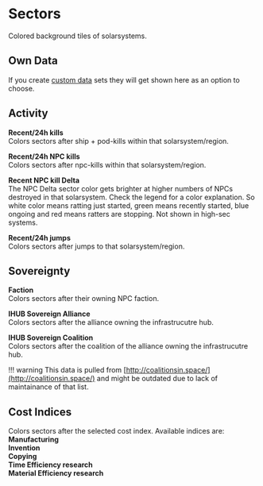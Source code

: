# Sectors
Colored background tiles of solarsystems.

## Own Data
If you create [custom data](https://eveeye.readthedocs.io/en/latest/data/database/) sets they will get shown here as an option to choose.

## Activity
<!--**Hub Trade**<br>
Colors sectors after the sum of total isk of buy and sell orders of the *hub* of that system. The *hub* is the npc-station within a solarsystem with highest value described.  On Region Map it shows the sum of all *hubs* of that region. -->

**Recent/24h kills**<br>
Colors sectors after ship + pod-kills within that solarsystem/region. 

**Recent/24h NPC kills**<br>
Colors sectors after npc-kills within that solarsystem/region. 

**Recent NPC kill Delta**<br>
The NPC Delta sector color gets brighter at higher numbers of NPCs destroyed in that solarsystem. Check the legend for a color explanation. So white color means ratting just started, green means recently started, blue ongoing and red means ratters are stopping.
Not shown in high-sec systems.

**Recent/24h jumps**<br>
Colors sectors after jumps to that solarsystem/region. 

## Sovereignty
**Faction**<br>
Colors sectors after their owning NPC faction.

**IHUB Sovereign Alliance**<br>
Colors sectors after the alliance owning the infrastrucutre hub.

**IHUB Sovereign Coalition**<br>
Colors sectors after the coalition of the alliance owning the infrastrucutre hub.

!!! warning
    This data is pulled from [http://coalitionsin.space/](http://coalitionsin.space/) and might be outdated due to lack of maintainance of that list.

## Cost Indices
Colors sectors after the selected cost index. Available indices are:<br>
**Manufacturing<br>
Invention<br>
Copying<br>
Time Efficiency research<br>
Material Efficiency research**


<!--stackedit_data:
eyJoaXN0b3J5IjpbLTE0NDY0NzgzOTQsMzE4NjAzNzY3LDE4Nj
U2Njc4NDAsLTYzMTE4NDY2NywtMTgwOTc5NzI5MCwxOTI1ODM0
MDU2LC04NDkzNjEzMjcsLTEwOTQyMjY1MjgsLTEyOTg2NjQwNT
ksLTU2ODUzODEyOSw3MTQxNTg3NDEsLTY4NzkzNzUwMiwxMzA3
MTcxNTM2XX0=
-->